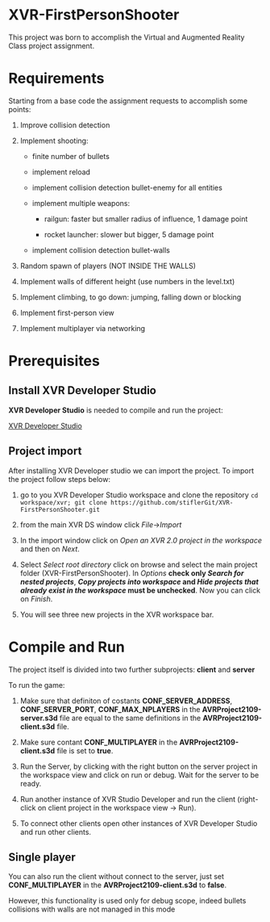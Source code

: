 # XVR-FirstPersonShooter



This project was born to accomplish the Virtual and Augmented Reality Class project assignment.



# Requirements



Starting from a base code the assignment requests to accomplish some points:



1. Improve collision detection

2. Implement shooting:

   - finite number of bullets

   - implement reload

   - implement collision detection bullet-enemy for all entities

   - implement multiple weapons:

     - railgun: faster but smaller radius of influence, 1 damage point

     - rocket launcher: slower but bigger, 5 damage point

    - implement collision detection bullet-walls

3. Random spawn of players (NOT INSIDE THE WALLS)

4. Implement walls of different height (use numbers in the level.txt)

5. Implement climbing, to go down: jumping, falling down or blocking

6. Implement first-person view

7. Implement multiplayer via networking



# Prerequisites

## Install XVR Developer Studio

**XVR Developer Studio** is needed to compile and run the project:

[XVR Developer Studio](https://sourceforge.net/projects/xvrstudio/)



## Project import



After installing XVR Developer studio we can import the project. To import the project follow steps below:



1. go to you XVR Developer Studio workspace and clone the repository `cd workspace/xvr; git clone https://github.com/stiflerGit/XVR-FirstPersonShooter.git`

2. from the main XVR DS window click *File*->*Import*

3. In the import window click on *Open an XVR 2.0 project in the workspace* and then on *Next*.

4. Select *Select root directory* click on browse and select the main project folder (XVR-FirstPersonShooter). In *Options* **check only *Search for nested projects***, ***Copy projects into workspace* and *Hide projects that already exist in the workspace* must be unchecked**. Now you can click on *Finish*.

5. You will see three new projects in the XVR workspace bar.



# Compile and Run



The project itself is divided into two further subprojects: **client** and **server**



To run the game:

1. Make sure that definiton of costants **CONF_SERVER_ADDRESS**, **CONF_SERVER_PORT**, **CONF_MAX_NPLAYERS** in the **AVRProject2109-server.s3d** file are equal to the same definitions in the **AVRProject2109-client.s3d** file.

2. Make sure contant **CONF_MULTIPLAYER** in the **AVRProject2109-client.s3d** file is set to **true**.

3. Run the Server, by clicking with the right button on the server project in the workspace view and click on run or debug. Wait for the server to be ready.

4. Run another instance of XVR Studio Developer and run the client (right-click on client project in the workspace view -> Run).

5. To connect other clients open other instances of XVR Developer Studio and run other clients.



## Single player

You can also run the client without connect to the server, just set **CONF_MULTIPLAYER** in the **AVRProject2109-client.s3d** to **false**.



However, this functionality is used only for debug scope, indeed bullets collisions with walls are not managed in this mode
